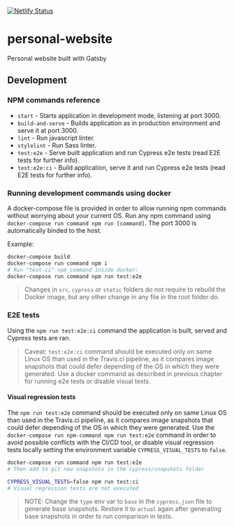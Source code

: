[![Netlify Status](https://api.netlify.com/api/v1/badges/3f165d03-3a16-448c-b4f4-cdb01950c72c/deploy-status)](https://app.netlify.com/sites/javierbrea/deploys)

# personal-website

Personal website built with Gatsby

## Development

### NPM commands reference

* `start` - Starts application in development mode, listening at port 3000.
* `build-and-serve` - Builds application as in production environment and serve it at port 3000.
* `lint` - Run javascript linter.
* `stylelint` - Run Sass linter.
* `test:e2e` - Serve built application and run Cypress e2e tests (read E2E tests for further info).
* `test:e2e:ci` - Build application, serve it and run Cypress e2e tests (read E2E tests for further info).

### Running development commands using docker

A docker-compose file is provided in order to allow running npm commands without worrying about your current OS. Run any npm command using `docker-compose run command npm run [command]`. The port 3000 is automatically binded to the host.

Example:

``` bash
docker-compose build
docker-compose run command npm i
# Run "test-ci" npm command inside docker:
docker-compose run command npm run test:e2e
```

> Changes in `src`, `cypress` or `static` folders do not require to rebuild the Docker image, but any other change in any file in the root folder do.

### E2E tests

Using the `npm run test:e2e:ci` command the application is built, served and Cypress tests are ran.

> Caveat: `test:e2e:ci` command should be executed only on same Linux OS than used in the Travis.ci pipeline, as it compares image snapshots that could defer depending of the OS in which they were generated. Use a docker command as described in previous chapter for running e2e tests or disable visual tests.

#### Visual regression tests

The `npm run test:e2e` command should be executed only on same Linux OS than used in the Travis.ci pipeline, as it compares image snapshots that could defer depending of the OS in which they were generated. Use the `docker-compose run npm-command npm run test:e2e` command in order to avoid possible conflicts with the CI/CD tool, or disable visual regression tests locally setting the environment variable `CYPRESS_VISUAL_TESTS` to `false`.

```bash
docker-compose run command npm run test:e2e
# Then add to git new snapshots in the cypress/snapshots folder
```

```bash
CYPRESS_VISUAL_TESTS=false npm run test:ci
# Visual regression tests are not executed
```

> NOTE: Change the `type` env var to `base` in the `cypress.json` file to generate base snapshots. Restore it to `actual` again after generating base snapshots in order to run comparison in tests.
